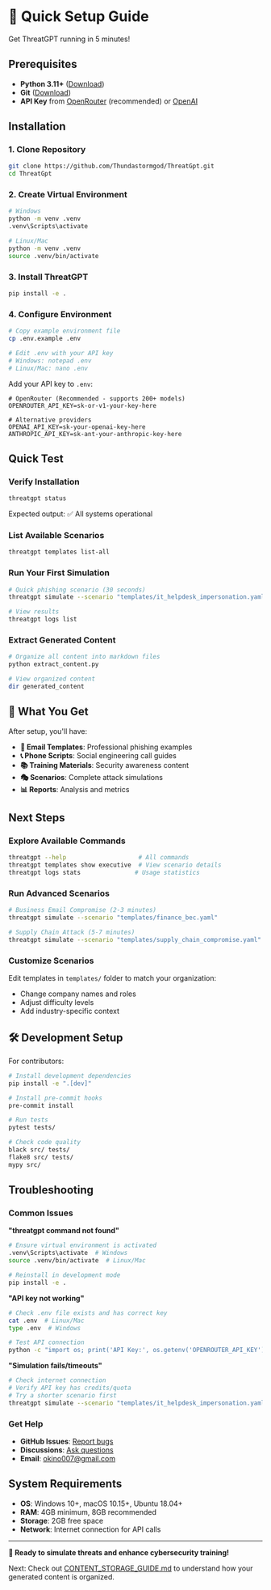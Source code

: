 # 🚀 Quick Setup Guide

Get ThreatGPT running in 5 minutes!

## Prerequisites

- **Python 3.11+** ([Download](https://www.python.org/downloads/))
- **Git** ([Download](https://git-scm.com/downloads))
- **API Key** from [OpenRouter](https://openrouter.ai/keys) (recommended) or [OpenAI](https://platform.openai.com/api-keys)

## Installation

### 1. Clone Repository
```bash
git clone https://github.com/Thundastormgod/ThreatGpt.git
cd ThreatGpt
```

### 2. Create Virtual Environment
```bash
# Windows
python -m venv .venv
.venv\Scripts\activate

# Linux/Mac
python -m venv .venv
source .venv/bin/activate
```

### 3. Install ThreatGPT
```bash
pip install -e .
```

### 4. Configure Environment
```bash
# Copy example environment file
cp .env.example .env

# Edit .env with your API key
# Windows: notepad .env
# Linux/Mac: nano .env
```

Add your API key to `.env`:
```env
# OpenRouter (Recommended - supports 200+ models)
OPENROUTER_API_KEY=sk-or-v1-your-key-here

# Alternative providers
OPENAI_API_KEY=sk-your-openai-key-here
ANTHROPIC_API_KEY=sk-ant-your-anthropic-key-here
```

## Quick Test

### Verify Installation
```bash
threatgpt status
```
Expected output: ✅ All systems operational

### List Available Scenarios
```bash
threatgpt templates list-all
```

### Run Your First Simulation
```bash
# Quick phishing scenario (30 seconds)
threatgpt simulate --scenario "templates/it_helpdesk_impersonation.yaml"

# View results
threatgpt logs list
```

### Extract Generated Content
```bash
# Organize all content into markdown files
python extract_content.py

# View organized content
dir generated_content
```

## 🎯 What You Get

After setup, you'll have:

- **📧 Email Templates**: Professional phishing examples
- **📞 Phone Scripts**: Social engineering call guides  
- **📚 Training Materials**: Security awareness content
- **🎭 Scenarios**: Complete attack simulations
- **📊 Reports**: Analysis and metrics

## Next Steps

### Explore Available Commands
```bash
threatgpt --help                    # All commands
threatgpt templates show executive  # View scenario details
threatgpt logs stats               # Usage statistics
```

### Run Advanced Scenarios
```bash
# Business Email Compromise (2-3 minutes)
threatgpt simulate --scenario "templates/finance_bec.yaml"

# Supply Chain Attack (5-7 minutes)  
threatgpt simulate --scenario "templates/supply_chain_compromise.yaml"
```

### Customize Scenarios
Edit templates in `templates/` folder to match your organization:
- Change company names and roles
- Adjust difficulty levels
- Add industry-specific context

## 🛠️ Development Setup

For contributors:
```bash
# Install development dependencies
pip install -e ".[dev]"

# Install pre-commit hooks
pre-commit install

# Run tests
pytest tests/

# Check code quality
black src/ tests/
flake8 src/ tests/
mypy src/
```

## Troubleshooting

### Common Issues

**"threatgpt command not found"**
```bash
# Ensure virtual environment is activated
.venv\Scripts\activate  # Windows
source .venv/bin/activate  # Linux/Mac

# Reinstall in development mode
pip install -e .
```

**"API key not working"**
```bash
# Check .env file exists and has correct key
cat .env  # Linux/Mac
type .env  # Windows

# Test API connection
python -c "import os; print('API Key:', os.getenv('OPENROUTER_API_KEY')[:20] + '...')"
```

**"Simulation fails/timeouts"**
```bash
# Check internet connection
# Verify API key has credits/quota
# Try a shorter scenario first
threatgpt simulate --scenario "templates/it_helpdesk_impersonation.yaml"
```

### Get Help

- **GitHub Issues**: [Report bugs](https://github.com/Thundastormgod/ThreatGpt/issues)
- **Discussions**: [Ask questions](https://github.com/Thundastormgod/ThreatGpt/discussions)
- **Email**: okino007@gmail.com

## System Requirements

- **OS**: Windows 10+, macOS 10.15+, Ubuntu 18.04+
- **RAM**: 4GB minimum, 8GB recommended
- **Storage**: 2GB free space
- **Network**: Internet connection for API calls

---

**🎉 Ready to simulate threats and enhance cybersecurity training!**

Next: Check out [CONTENT_STORAGE_GUIDE.md](CONTENT_STORAGE_GUIDE.md) to understand how your generated content is organized.